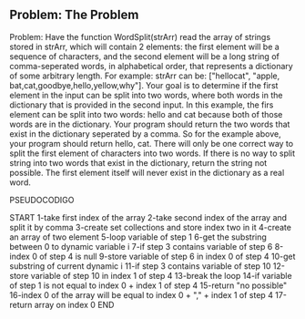 Problem:
The Problem
----------------------------
Problem: Have the function WordSplit(strArr) read the array of strings stored in strArr,
which will contain 2 elements: the first element will be a sequence of characters, 
and the second element will be a long string of comma-seperated words, in alphabetical order, 
that represents a dictionary of some arbitrary length. 
For example: strArr can be: ["hellocat", "apple, bat,cat,goodbye,hello,yellow,why"].
Your goal is to determine if the first element in the input can be split into two words, 
where both words in the dictionary that is provided in the second input. In this example,
the firs element can be split into two words: hello and cat because both of those words 
are in the dictionary. Your program should return the two words that exist in the dictionary
seperated by a comma. So for the example above, your program should return hello, cat.
There will only be one correct way to split the first element of characters into two words.
If there is no way to split string into two words that exist in the dictionary, 
return the string not possible. The first element itself will never exist in the dictionary as a real word.

PSEUDOCODIGO

START
1-take first index of the array
2-take second index of the array and split it by comma
3-create set collections and store index two in it
4-create an array of two element
5-loop variable of step 1
6-get the substring between 0 to dynamic variable i
7-if step 3 contains variable of step 6
8-index 0 of step 4 is null
9-store variable of step 6 in index 0 of step 4
10-get substring of current dynamic i
11-if step 3 contains variable of step 10
12-store variable of step 10 in index 1 of step 4
13-break the loop
14-if variable of step 1 is not equal to index 0 + index 1 of step 4
15-return "no possible"
16-index 0 of the array will be equal to index 0 + "," + index 1 of step 4
17-return array on index 0
END
